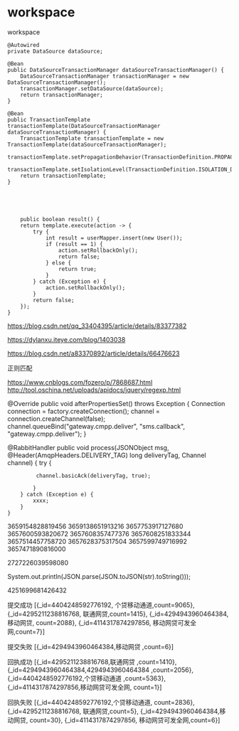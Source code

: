# workspace
workspace



    @Autowired
    private DataSource dataSource;
    
    @Bean
    public DataSourceTransactionManager dataSourceTransactionManager() {
        DataSourceTransactionManager transactionManager = new DataSourceTransactionManager();
        transactionManager.setDataSource(dataSource);
        return transactionManager;
    }

    @Bean
    public TransactionTemplate transactionTemplate(DataSourceTransactionManager dataSourceTransactionManager) {
        TransactionTemplate transactionTemplate = new TransactionTemplate(dataSourceTransactionManager);
        transactionTemplate.setPropagationBehavior(TransactionDefinition.PROPAGATION_REQUIRED);
        transactionTemplate.setIsolationLevel(TransactionDefinition.ISOLATION_DEFAULT);
        return transactionTemplate;
    }
    
    
    
    
    
        public boolean result() {
        return template.execute(action -> {
            try {
                int result = userMapper.insert(new User());
                if (result == 1) {
                    action.setRollbackOnly();
                    return false;
                } else {
                    return true;
                }
            } catch (Exception e) {
                action.setRollbackOnly();
            }
            return false;
        });
    }





https://blog.csdn.net/qq_33404395/article/details/83377382

https://dylanxu.iteye.com/blog/1403038

https://blog.csdn.net/a83370892/article/details/66476623


正则匹配


 https://www.cnblogs.com/fozero/p/7868687.html
 http://tool.oschina.net/uploads/apidocs/jquery/regexp.html
 
 
 
 
  @Override
    public void afterPropertiesSet() throws Exception {
        Connection connection = factory.createConnection();
        channel = connection.createChannel(false);
        channel.queueBind("gateway.cmpp.deliver", "sms.callback", "gateway.cmpp.deliver");
    }
 
 
@RabbitHandler
    public void process(JSONObject msg, @Header(AmqpHeaders.DELIVERY_TAG) long deliveryTag, Channel channel) {
        try {
            
             channel.basicAck(deliveryTag, true);
           
            }
        } catch (Exception e) {
            xxxx;
        }
    }



3659154828819456
3659138651913216
3657753917127680
3657600593820672
3657608357477376
3657608251833344
3657514457758720
3657628375317504
3657599749716992
3657471890816000





2727226039598080


System.out.println(JSON.parse(JSON.toJSON(str).toString()));

4251699681426432















提交成功  [{_id=4404248592776192, 个贷移动通道,count=9065}, {_id=4295211238816768, 联通网贷,count=1415}, {_id=4294943960464384,移动网贷, count=2088}, {_id=4114317874297856, 移动网贷可发全网,count=7}]


提交失败 [{_id=4294943960464384,移动网贷 ,count=6}]



回执成功 [{_id=4295211238816768,联通网贷 ,count=1410}, {_id=4294943960464384,4294943960464384 ,count=2056}, {_id=4404248592776192,个贷移动通道 ,count=5363}, {_id=4114317874297856,移动网贷可发全网, count=1}]


回执失败  [{_id=4404248592776192,个贷移动通道, count=2836}, {_id=4295211238816768, 联通网贷,count=5}, {_id=4294943960464384,移动网贷, count=30}, {_id=4114317874297856, 移动网贷可发全网,count=6}]








